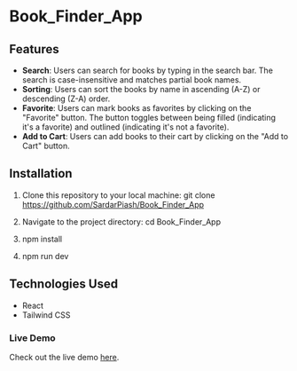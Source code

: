 # Book_Finder_App


## Features

- **Search**: Users can search for books by typing in the search bar. The search is case-insensitive and matches partial book names.
- **Sorting**: Users can sort the books by name in ascending (A-Z) or descending (Z-A) order.
- **Favorite**: Users can mark books as favorites by clicking on the "Favorite" button. The button toggles between being filled (indicating it's a favorite) and outlined (indicating it's not a favorite).
- **Add to Cart**: Users can add books to their cart by clicking on the "Add to Cart" button.

## Installation

1. Clone this repository to your local machine:
git clone https://github.com/SardarPiash/Book_Finder_App


2. Navigate to the project directory:
cd Book_Finder_App

3. npm install

4. npm run dev

## Technologies Used
- React
- Tailwind CSS

### Live Demo
Check out the live demo [here](https://book-finder-app-chi-one.vercel.app/).




